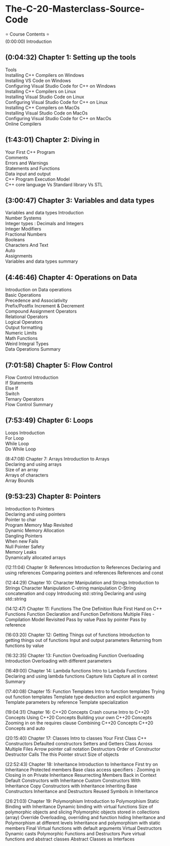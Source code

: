 # The-C-20-Masterclass-Source-Code
<p>
⭐️ Course Contents ⭐<br>
(0:00:00) Introduction<br>

<h2>(0:04:32) Chapter 1: Setting up the tools</h2>
Tools<br>
Installing C++ Compilers on Windows<br>
Installing VS Code on Windows<br>
Configuring Visual Studio Code for C++ on Windows<br>
Installing C++ Compilers on Linux<br>
Installing Visual Studio Code on Linux<br>
Configuring Visual Studio Code for C++ on Linux<br>
Installing C++ Compilers on MacOs<br>
Installing Visual Studio Code on MacOs<br>
Configuring Visual Studio Code for C++ on MacOs<br>
Online Compilers<br>

<h2>(1:43:01) Chapter 2: Diving in</h2>
Your First C++ Program<br>
Comments<br>
Errors and Warnings<br>
Statements and Functions<br>
Data input and output<br>
C++ Program Execution Model<br>
C++ core language Vs Standard library Vs STL<br>

<h2>(3:00:47) Chapter 3: Variables and data types</h2>
Variables and data types Introduction<br>
Number Systems<br>
Integer types : Decimals and Integers<br>
Integer Modifiers<br>
Fractional Numbers<br>
Booleans<br>
Characters And Text<br>
Auto<br>
Assignments<br>
Variables and data types summary<br>

<h2>(4:46:46) Chapter 4: Operations on Data</h2>
Introduction on Data operations<br>
Basic Operations<br>
Precedence and Associativity<br>
Prefix/Postfix Increment & Decrement<br>
Compound Assignment Operators<br>
Relational Operators<br>
Logical Operators<br>
Output formatting<br>
Numeric Limits<br>
Math Functions<br>
Weird Integral Types<br>
Data Operations Summary<br>

<h2>(7:01:58) Chapter 5: Flow Control</h2>
Flow Control Introduction<br>
If Statements<br>
Else If<br>
Switch<br>
Ternary Operators<br>
Flow Control Summary<br>

<h2>(7:53:49) Chapter 6: Loops</h2>
Loops Introduction<br>
For Loop<br>
While Loop<br>
Do While Loop<br>

(8:47:08) Chapter 7: Arrays
Introduction to Arrays<br>
Declaring and using arrays<br>
Size of an array<br>
Arrays of characters<br>
Array Bounds<br>

<h2>(9:53:23) Chapter 8: Pointers</h2>
Introduction to Pointers<br>
Declaring and using pointers<br>
Pointer to char<br>
Program Memory Map Revisited<br>
Dynamic Memory Allocation<br>
Dangling Pointers<br>
When new Fails<br>
Null Pointer Safety<br>
Memory Leaks<br>
Dynamically allocated arrays<br>

(12:11:04) Chapter 9: References
Introduction to References
Declaring and using references
Comparing pointers and references
References and const

(12:44:29) Chapter 10: Character Manipulation and Strings
Introduction to Strings
Character Manipulation
C-string manipulation
C-String concatenation and copy
Introducing std::string
Declaring and using std::string

(14:12:47) Chapter 11: Functions
The One Definition Rule
First Hand on C++ Functions
Function Declaration and Function Definitions
Multiple Files - Compilation Model Revisited
Pass by value
Pass by pointer
Pass by reference

(16:03:20) Chapter 12: Getting Things out of functions
Introduction to getting things out of functions
Input and output parameters
Returning from functions by value

(16:32:35) Chapter 13: Function Overloading
Function Overloading Introduction
Overloading with different parameters

(16:49:00) Chapter 14: Lambda functions
Intro to Lambda Functions
Declaring and using lambda functions
Capture lists
Capture all in context
Summary

(17:40:08) Chapter 15: Function Templates
Intro to function templates
Trying out function templates
Template type deduction and explicit arguments
Template parameters by reference
Template specialization

(19:04:31) Chapter 16: C++20 Concepts Crash course
Intro to C++20 Concepts
Using C++20 Concepts
Building your own C++20 Concepts
Zooming in on the requires clause
Combining C++20 Concepts
C++20 Concepts and auto

(20:15:40) Chapter 17: Classes
Intro to classes
Your First Class
C++ Constructors
Defaulted constructors
Setters and Getters
Class Across Multiple Files
Arrow pointer call notation
Destructors
Order of Constructor Destructor Calls
The this Pointer
struct
Size of objects

(22:52:43) Chapter 18: Inheritance
Introduction to Inheritance
First try on Inheritance
Protected members
Base class access specifiers : Zooming in
Closing in on Private Inheritance
Resurrecting Members Back in Context
Default Constructors with Inheritance
Custom Constructors With Inheritance
Copy Constructors with Inheritance
Inheriting Base Constructors
Inheritance and Destructors
Reused Symbols in Inheritance

(26:21:03) Chapter 19: Polymorphism
Introduction to Polymorphism
Static Binding with Inheritance
Dynamic binding with virtual functions
Size of polymorphic objects and slicing
Polymorphic objects stored in collections (array)
Override
Overloading, overriding and function hiding
Inheritance and Polymorphism at different levels
Inheritance and polymorphism with static members
Final
Virtual functions with default arguments
Virtual Destructors
Dynamic casts
Polymorphic Functions and Destructors
Pure virtual functions and abstract classes
Abstract Classes as Interfaces
</p>
